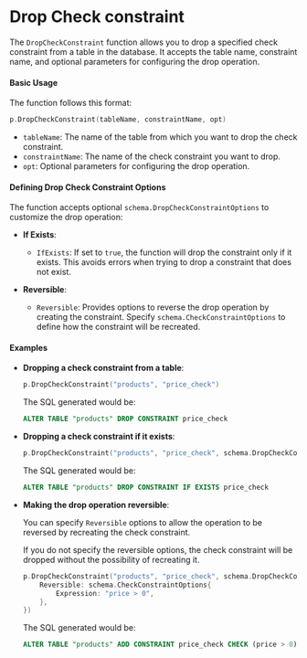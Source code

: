 # Drop Check constraint

The `DropCheckConstraint` function allows you to drop a specified check constraint from a table in the database. It accepts the table name, constraint name, and optional parameters for configuring the drop operation.

#### Basic Usage

The function follows this format:

```go
p.DropCheckConstraint(tableName, constraintName, opt)
```

- `tableName`: The name of the table from which you want to drop the check constraint.
- `constraintName`: The name of the check constraint you want to drop.
- `opt`: Optional parameters for configuring the drop operation.

#### Defining Drop Check Constraint Options

The function accepts optional `schema.DropCheckConstraintOptions` to customize the drop operation:

- **If Exists**:
    - `IfExists`: If set to `true`, the function will drop the constraint only if it exists. This avoids errors when trying to drop a constraint that does not exist.

- **Reversible**:
    - `Reversible`: Provides options to reverse the drop operation by creating the constraint. Specify `schema.CheckConstraintOptions` to define how the constraint will be recreated.

#### Examples

- **Dropping a check constraint from a table**:

    ```go
    p.DropCheckConstraint("products", "price_check")
    ```

  The SQL generated would be:

    ```sql
    ALTER TABLE "products" DROP CONSTRAINT price_check
    ```

- **Dropping a check constraint if it exists**:

    ```go
    p.DropCheckConstraint("products", "price_check", schema.DropCheckConstraintOptions{IfExists: true})
    ```

  The SQL generated would be:

    ```sql
    ALTER TABLE "products" DROP CONSTRAINT IF EXISTS price_check
    ```

- **Making the drop operation reversible**:

  You can specify `Reversible` options to allow the operation to be reversed by recreating the check constraint.

  If you do not specify the reversible options, the check constraint will be dropped without the possibility of recreating it.

    ```go
    p.DropCheckConstraint("products", "price_check", schema.DropCheckConstraintOptions{
        Reversible: schema.CheckConstraintOptions{
            Expression: "price > 0",
        },
    })
    ```

  The SQL generated would be:

    ```sql
    ALTER TABLE "products" ADD CONSTRAINT price_check CHECK (price > 0)
    ```

